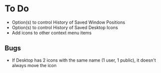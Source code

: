 # To Do

- Option(s) to control History of Saved Window Positions
- Option(s) to control History of Saved Desktop Icons
- Add icons to other context menu items

## Bugs

- If Desktop has 2 icons with the same name (1 user, 1 public), it doesn't always move the icon
